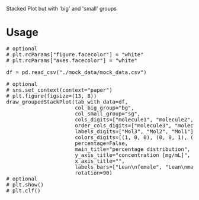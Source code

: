 Stacked Plot but with 'big' and 'small' groups

# Usage

<pre>
# optional
# plt.rcParams["figure.facecolor"] = "white"
# plt.rcParams["axes.facecolor"] = "white"

df = pd.read_csv("./mock_data/mock_data.csv")

# optional
# sns.set_context(context="paper")
# plt.figure(figsize=(13, 8))
draw_groupedStackPlot(tab_with_data=df,
                      col_big_group="bg",
                      col_small_group="sg",
                      cols_digits=["molecule1", "molecule2", "molecule3"],
                      order_cols_digits=["molecule3", "molecule2", "molecule1"],
                      labels_digits=["Mol3", "Mol2", "Mol1"],
                      colors_digits=[(1, 0, 0), (0, 0, 1), (0.7, 0.7, 0.7)],
                      percentage=False,
                      main_title="percentage distribution",
                      y_axis_title="concentration [mg/mL]",
                      x_axis_title="",
                      labels_bars=["Lean\nfemale", "Lean\nmale", "Obese\nfemale", "Obese\nmale"],
					  rotation=90)
# optional
# plt.show()
# plt.clf()
</pre>

